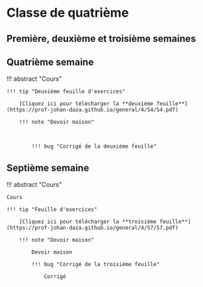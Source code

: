 # Classe de quatrième

## Première, deuxième et troisième semaines

##  Quatrième semaine

!!! abstract "Cours"

       
    !!! tip "Deuxième feuille d'exercices"

        [Cliquez ici pour télécharger la **deuxième feuille**](https://prof-johan-daza.github.io/general/4/S4/S4.pdf)

        !!! note "Devoir maison"

            

            !!! bug "Corrigé de la deuxième feuille"

                

## Septième semaine

!!! abstract "Cours"

    Cours
    
    !!! tip "Feuille d'exercices"

        [Cliquez ici pour télécharger la **troisième feuille**](https://prof-johan-daza.github.io/general/4/S7/S7.pdf)

        !!! note "Devoir maison"

            Devoir maison

            !!! bug "Corrigé de la troisième feuille"

                Corrigé